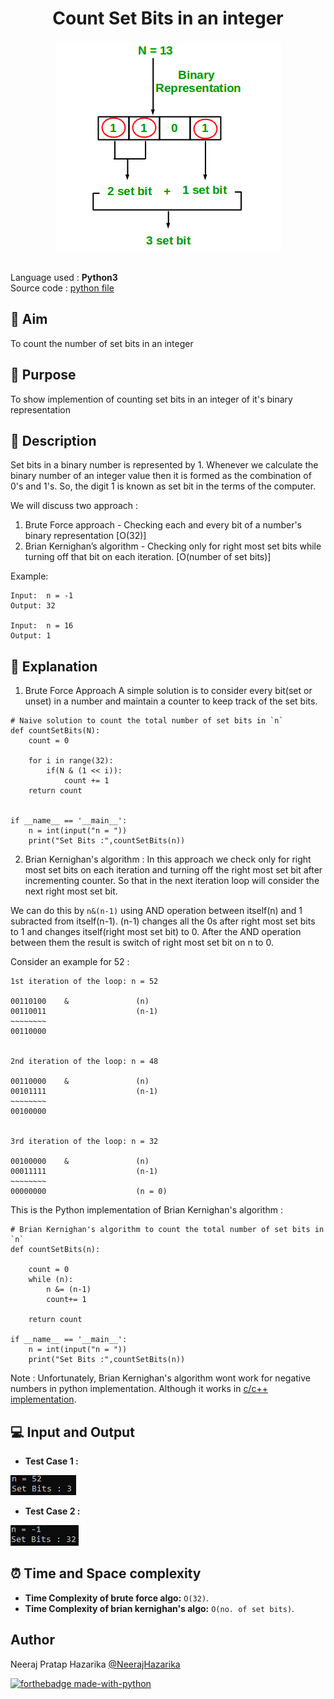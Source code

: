 <div align="center"><h1>Count Set Bits in an integer</h1>
<img src="./Images/cover_pic.png">
</div></br>

Language used : **Python3**</br>
Source code : [python file](https://github.com/NeerajHazarika/PyAlgo-Tree/blob/main/Dynamic%20Programming/0%201%20Knapsack/01_knapsack.py)

## 🎯 Aim
To count the number of set bits in an integer

## 🌟 Purpose
To show implemention of counting set bits in an integer of it's binary representation

## 📄 Description
Set bits in a binary number is represented by 1. Whenever we calculate the binary number of an integer value then it is formed as the combination of 0's and 1's. So, the digit 1 is known as set bit in the terms of the computer.

We will discuss two approach : 
1. Brute Force approach - Checking each and every bit of a number's binary representation [O(32)] 
2. Brian Kernighan’s algorithm - Checking only for right most set bits while turning off that bit on each iteration. [O(number of set bits)] 

Example:
```
Input:  n = -1
Output: 32
 
Input:  n = 16 
Output: 1
```

## 🧮 Explanation

1. Brute Force Approach
A simple solution is to consider every bit(set or unset) in a number and maintain a counter to keep track of the set bits.

```
# Naive solution to count the total number of set bits in `n`
def countSetBits(N):
    count = 0
    
    for i in range(32):
        if(N & (1 << i)):
            count += 1
    return count
 
 
if __name__ == '__main__':
    n = int(input("n = "))
    print("Set Bits :",countSetBits(n))
```

2. Brian Kernighan's algorithm :
In this approach we check only for right most set bits on each iteration and turning off the right most set bit after incrementing counter. So that in the next iteration loop will consider the next right most set bit. 

We can do this by `n&(n-1)` using AND operation between itself(n) and 1 subracted from itself(n-1). (n-1) changes all the 0s after right most set bits to 1 and changes itself(right most set bit) to 0. After the AND operation between them the result is switch of right most set bit on n to 0. 

Consider an example for 52 :
```
1st iteration of the loop: n = 52
 
00110100    &               (n)
00110011                    (n-1)
~~~~~~~~
00110000
 
 
2nd iteration of the loop: n = 48
 
00110000    &               (n)
00101111                    (n-1)
~~~~~~~~
00100000
 
 
3rd iteration of the loop: n = 32
 
00100000    &               (n)
00011111                    (n-1)
~~~~~~~~
00000000                    (n = 0)
```

This is the Python implementation of Brian Kernighan's algorithm :
```
# Brian Kernighan's algorithm to count the total number of set bits in `n`
def countSetBits(n):
 
    count = 0
    while (n):
        n &= (n-1)
        count+= 1
     
    return count
 
if __name__ == '__main__':
    n = int(input("n = "))
    print("Set Bits :",countSetBits(n))
```

Note : Unfortunately, Brian Kernighan's algorithm wont work for negative numbers in python implementation. Although it works in [c/c++ implementation](https://www.geeksforgeeks.org/count-set-bits-in-an-integer/).

## 💻 Input and Output 
- **Test Case 1 :**

![io 1](./Images/io_1.png)

- **Test Case 2 :**

![io 2](./Images/io_2.png)

## ⏰ Time and Space complexity
- **Time Complexity of brute force algo:** `O(32)`. 
- **Time Complexity of brian kernighan's algo:** `O(no. of set bits)`. 

## Author
Neeraj Pratap Hazarika [@NeerajHazarika](https://github.com/NeerajHazarika)

[![forthebadge made-with-python](http://ForTheBadge.com/images/badges/made-with-python.svg)](https://www.python.org/)
